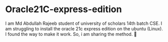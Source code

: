 # Oracle21C-express-edition
I am Md Abdullah Rajeeb student of university of scholars 14th batch CSE. I am struggling to install the oracle 21c express edition on the ubuntu (Linux). I found the way to make it work. So, i am sharing the method. 🌠
